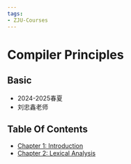 ```yaml
---
tags:
- ZJU-Courses
---
```


# Compiler Principles

## Basic

- 2024-2025春夏
- 刘忠鑫老师

## Table Of Contents

- [Chapter 1: Introduction](Chapter1/Chapter1.md)
- [Chapter 2: Lexical Analysis](Chapter2/Chapter2.md)
